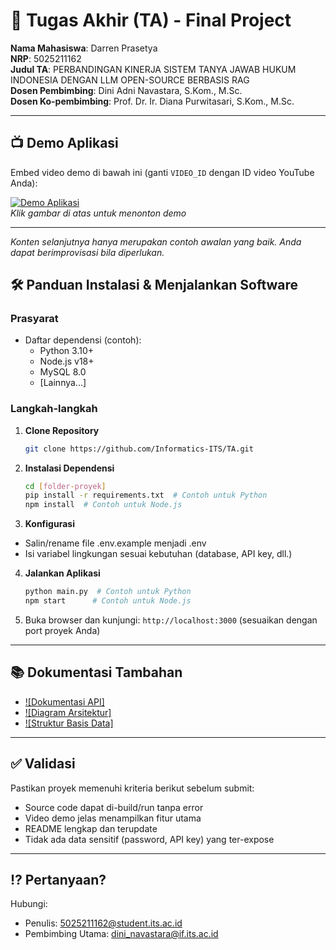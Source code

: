# 🏁 Tugas Akhir (TA) - Final Project

**Nama Mahasiswa**: Darren Prasetya<br/>
**NRP**: 5025211162<br/>
**Judul TA**: PERBANDINGAN KINERJA SISTEM TANYA JAWAB HUKUM INDONESIA DENGAN LLM OPEN-SOURCE BERBASIS RAG<br/>
**Dosen Pembimbing**: Dini Adni Navastara, S.Kom., M.Sc.<br/>
**Dosen Ko-pembimbing**: Prof. Dr. Ir. Diana Purwitasari, S.Kom., M.Sc.<br/>

---

## 📺 Demo Aplikasi  
Embed video demo di bawah ini (ganti `VIDEO_ID` dengan ID video YouTube Anda):  

[![Demo Aplikasi](https://i.ytimg.com/vi/zIfRMTxRaIs/maxresdefault.jpg)](https://www.youtube.com/watch?v=VIDEO_ID)  
*Klik gambar di atas untuk menonton demo*

---

*Konten selanjutnya hanya merupakan contoh awalan yang baik. Anda dapat berimprovisasi bila diperlukan.*

## 🛠 Panduan Instalasi & Menjalankan Software  

### Prasyarat  
- Daftar dependensi (contoh):
  - Python 3.10+
  - Node.js v18+
  - MySQL 8.0
  - [Lainnya...]

### Langkah-langkah  
1. **Clone Repository**  
   ```bash
   git clone https://github.com/Informatics-ITS/TA.git
   ```
2. **Instalasi Dependensi**
   ```bash
   cd [folder-proyek]
   pip install -r requirements.txt  # Contoh untuk Python
   npm install  # Contoh untuk Node.js
   ```
3. **Konfigurasi**
- Salin/rename file .env.example menjadi .env
- Isi variabel lingkungan sesuai kebutuhan (database, API key, dll.)
4. **Jalankan Aplikasi**
   ```bash
   python main.py  # Contoh untuk Python
   npm start      # Contoh untuk Node.js
   ```
5. Buka browser dan kunjungi: `http://localhost:3000` (sesuaikan dengan port proyek Anda)

---

## 📚 Dokumentasi Tambahan

- [![Dokumentasi API]](docs/api.md)
- [![Diagram Arsitektur]](docs/architecture.png)
- [![Struktur Basis Data]](docs/database_schema.sql)

---

## ✅ Validasi

Pastikan proyek memenuhi kriteria berikut sebelum submit:
- Source code dapat di-build/run tanpa error
- Video demo jelas menampilkan fitur utama
- README lengkap dan terupdate
- Tidak ada data sensitif (password, API key) yang ter-expose

---

## ⁉️ Pertanyaan?

Hubungi:
- Penulis: 5025211162@student.its.ac.id
- Pembimbing Utama: dini_navastara@if.its.ac.id
